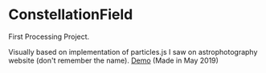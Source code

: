 # ConstellationField

First Processing Project.

Visually based on implementation of particles.js I saw on astrophotography website (don't remember the name). 
[Demo](https://youtu.be/gyc_qKjTf7U)
(Made in May 2019)
